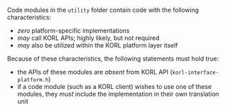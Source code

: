 Code modules in the `utility` folder contain code with the following characteristics:

- _zero_ platform-specific implementations
- _may_ call KORL APIs; highly likely, but not required
- _may_ also be utilized within the KORL platform layer itself

Because of these characteristics, the following statements must hold true:

- the APIs of these modules are _absent_ from KORL API (`korl-interface-platform.h`)
- if a code module (such as a KORL client) wishes to use one of these modules, they _must_ include the implementation in their own translation unit
